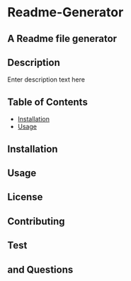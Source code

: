 # Readme-Generator
## A Readme file generator 
  
## Description 
Enter description text here

## Table of Contents 
* [Installation](#installation)
* [Usage](#installation)

## Installation

## Usage

## License

## Contributing

## Test

## and Questions